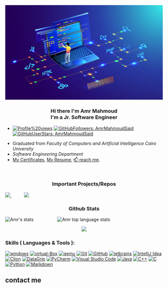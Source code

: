 <img src="imgs/soft.jpeg" alt="00xWolf">

<h3 align="center">Hi there I'm Amr Mahmoud <br/> I'm a Jr. Software Engineer</h3>

 - [![Profile%20views](https://komarev.com/ghpvc/?username=AmrMahmoudSaid&label=Profile%20views&color=791279&logo=profile&style=FOR-THE-BADGE)](https://github.com/AmrMahmoudSaid)  [![GitHubFollowers: AmrMahmoudSaid](https://img.shields.io/github/followers/AmrMahmoudSaid?style=social)](https://github.com/AmrMahmoudSaid)
[![GitHubUserStars: AmrMahmoudSaid](https://img.shields.io/github/stars/AmrMahmoudSaid?style=social)](https://github.com/AmrMahmoudSaid)

<!-- - I am currently learning [**`PNPT`**](https://certifications.tcm-sec.com/pnpt/), -->
 - Graduated from *Faculty of Computers and Artificial Intelligence Cairo University* 
 - *Software Engineering Department*
 - [My Certificates](Certifications_cv/), [My Resume](Certifications_cv/Mahmoud_Mohamed%20Said%20Ahmed_Resume.pdf), [📫 reach me](#contact-me).
 

<br/>
<!-- Important Projects/Repos -->

<h3 align="center"> Important Projects/Repos </h3>
            
<a href="https://github.com/AmrMahmoudSaid/Natours_WebApp">
  <img src="https://github-readme-stats-mmsaeed509.vercel.app/api/pin/?username=AmrMahmoudSaid&repo=Natours_WebApp&layout=compact&theme=tokyonight" />
</a>
    &emsp;&emsp;&nbsp;&nbsp; 
<a href="https://github.com/AmrMahmoudSaid/CPU-Schedulers-Simulator">
  <img src="https://github-readme-stats-mmsaeed509.vercel.app/api/pin/?username=AmrMahmoudSaid&repo=CPU-Schedulers-Simulator&layout=compact&theme=tokyonight" />
</a>  


</p>


<!-- Github Stats -->

<h3 align="center"> Github Stats </h3>
<!--
            &nbsp; -> space
            &emsp; -> 4x(&nbsp;)
-->
<!-- 
<p align="left">
    <img src="https://github-profile-trophy.vercel.app/?username=AmrMahmoudSaid&theme=darkhub&margin-w=15&margin-h=15&column=8&v=2" alt="Amr stats" />
</p> -->

<p align="left">
    <img height="165" src="https://github-readme-stats-mmsaeed509.vercel.app/api?username=AmrMahmoudSaid&count_private=true&include_all_commits=true&theme=tokyonight" alt="Amr's stats" /> &emsp;&emsp;&emsp;&emsp;&nbsp;&nbsp;&nbsp;
    <img src="https://github-readme-stats-mmsaeed509.vercel.app/api/top-langs/?username=AmrMahmoudSaid&layout=compact&theme=tokyonight" alt="Amr top language stats" />
</p>



<!--  -->
<p align="center">
  
  <img src="http://github-readme-streak-stats.herokuapp.com?user=AmrMahmoudSaid&theme=tokyonight&date_format=j%20M%5B%20Y%5D&border=1A1B27"/>
<!--   
  <img src="https://github.com/AmrMahmoudSaid/AmrMahmoudSaid/blob/snake/snake-dark.svg#gh-light-mode-only"/>
  <img src="https://github.com/AmrMahmoudSaid/AmrMahmoudSaid/blob/snake/snake-dark.svg#gh-dark-mode-only"/>
   -->
</p>

<!-- Github Stats -->

<!-- ###########################################  ########################################### -->

<!-- Important Projects -->




<!-- ###########################################  ########################################### -->



<!-- ###########################################  ########################################### -->

<!-- Skills ( Languages & Tools ) -->

### Skills ( Languages & Tools ):
[![windows](https://img.shields.io/badge/OS-windows-05122A?style=plastic&logo=windows&logoColor=informational&color=informational)](https://www.microsoft.com/en-us/windows)
[![virtual-Box](https://img.shields.io/badge/VM-virtual%20Box-05122A?style=plastic&logo=virtualBox&color=informational)](https://www.virtualbox.org/)
[![qemu](https://img.shields.io/badge/VM-qemu-05122A?style=plastic&logo=qemu&color=informational)](https://www.qemu.org/)
[![Git](https://img.shields.io/badge/git-Git-05122A?style=plastic&logo=git&color=informational)](https://git-scm.com/)
[![GitHub](https://img.shields.io/badge/tool-GitHub-05122A?style=plastic&logo=github&&color=informational)](https://github.com/)
[![jetbrains](https://img.shields.io/badge/jetbrains-jetbrains-05122A?style=plastic&logo=jetbrains&color=informational)](https://www.jetbrains.com/)
[![IntelliJ Idea](https://img.shields.io/badge/jetbrains-IntelliJ%20Idea-05122A?style=plastic&logo=intellij-idea&color=informational)](https://www.jetbrains.com/idea/)
[![Clion](https://img.shields.io/badge/jetbrains-CLion-05122A?style=plastic&logo=clion&color=informational)](https://www.jetbrains.com/clion/)
[![DataGrip](https://img.shields.io/badge/jetbrains-DataGrip-05122A?style=plastic&logo=datagrip&color=informational)](https://www.jetbrains.com/datagrip/)
[![PyCharm](https://img.shields.io/badge/jetbrains-pycharm-05122A?style=plastic&logo=pycharm&color=informational)](https://www.jetbrains.com/pycharm/)
[![Visual Studio Code](https://img.shields.io/badge/tool-Visual%20Studio%20Code-05122A?style=plastic&logo=visual-studio-code&color=informational)](https://code.visualstudio.com/)
[![Java](https://img.shields.io/badge/language-Java-05122A?style=plastic&logo=Java&color=informational)](https://www.java.com/en/)
[![C++](https://img.shields.io/badge/language-C++-05122A?style=plastic&logo=c%2B%2B&color=informational)](https://www.cprogramming.com/)
[![C](https://img.shields.io/badge/language-C-05122A?style=plastic&logo=c&color=informational)](https://www.cprogramming.com/)
[![Python](https://img.shields.io/badge/language-Python-05122A?style=plastic&logo=python&color=informational)](https://www.python.org/)
[![Markdown](https://img.shields.io/badge/language-Markdown-05122A?style=plastic&logo=markdown&color=informational)](https://www.markdownguide.org/)
<!-- [![Containers](https://img.shields.io/badge/Containers-Docker-05122A?style=plastic&logo=docker&color=informational)](https://www.docker.com/)
 -->
<!-- Skills ( Languages & Tools ) -->

<!-- ###########################################  ########################################### -->

<!-- contact me -->

## contact me
